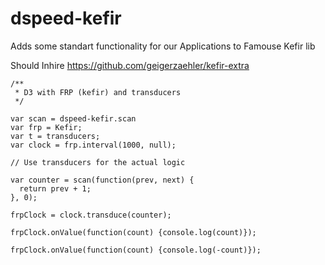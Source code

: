 # dspeed-kefir
Adds some standart functionality for our Applications to Famouse Kefir lib

Should Inhire https://github.com/geigerzaehler/kefir-extra
```
/**
 * D3 with FRP (kefir) and transducers
 */

var scan = dspeed-kefir.scan
var frp = Kefir;
var t = transducers;
var clock = frp.interval(1000, null);

// Use transducers for the actual logic

var counter = scan(function(prev, next) {
  return prev + 1;
}, 0);

frpClock = clock.transduce(counter);

frpClock.onValue(function(count) {console.log(count)});

frpClock.onValue(function(count) {console.log(-count)});


```
